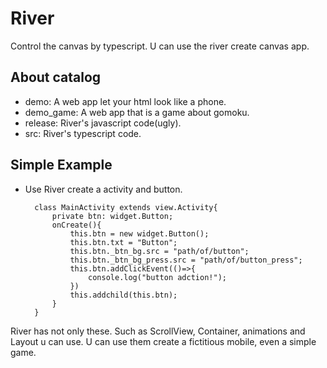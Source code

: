 # River
Control the canvas by typescript. U can use the river create canvas app.

## About catalog
- demo: A web app let your html look like a phone.
- demo_game: A web app that is a game about gomoku.
- release: River's javascript code(ugly).
- src: River's typescript code.

## Simple Example
- Use River create a activity and button.

		class MainActivity extends view.Activity{
			private btn: widget.Button;
			onCreate(){
				this.btn = new widget.Button();
				this.btn.txt = "Button";
				this.btn._btn_bg.src = "path/of/button";
				this.btn._btn_bg_press.src = "path/of/button_press";
				this.btn.addClickEvent(()=>{
					console.log("button adction!");
				})
				this.addchild(this.btn);
			}
		}
River has not only these. Such as ScrollView, Container, animations and Layout u can use. U can use them create a fictitious mobile, even a simple game. 
